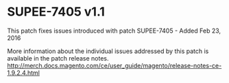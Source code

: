 # SUPEE-7405 v1.1
This patch fixes issues introduced with patch SUPEE-7405 - Added Feb 23, 2016

More information about the individual issues addressed by this patch is available in the patch release notes.
http://merch.docs.magento.com/ce/user_guide/magento/release-notes-ce-1.9.2.4.html
